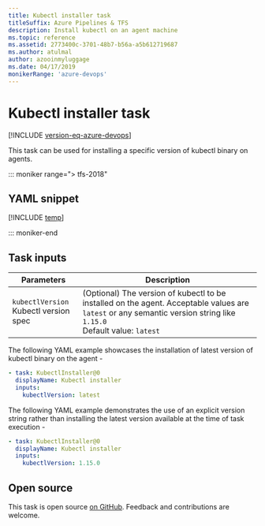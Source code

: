 ```yaml
---
title: Kubectl installer task
titleSuffix: Azure Pipelines & TFS
description: Install kubectl on an agent machine
ms.topic: reference
ms.assetid: 2773400c-3701-48b7-b56a-a5b612719687
ms.author: atulmal
author: azooinmyluggage
ms.date: 04/17/2019
monikerRange: 'azure-devops'
---
```


# Kubectl installer task

[!INCLUDE [version-eq-azure-devops](../../../includes/version-eq-azure-devops.md)]

This task can be used for installing a specific version of kubectl binary on agents.

::: moniker range="> tfs-2018"

## YAML snippet

[!INCLUDE [temp](../includes/yaml/KubectlInstallerV0.md)]

::: moniker-end

## Task inputs

<table>
  <thead>
    <tr>
      <th>Parameters</th>
      <th>Description</th>
    </tr>
  </thead>
  <tr>
    <td><code>kubectlVersion</code><br/>Kubectl version spec</td>
    <td>(Optional) The version of kubectl to be installed on the agent. Acceptable values are <code>latest</code> or any semantic version string like <code>1.15.0</code><br/>Default value: <code>latest</code></td>
  </tr>
</table>

The following YAML example showcases the installation of latest version of kubectl binary on the agent - 

```YAML
- task: KubectlInstaller@0
  displayName: Kubectl installer
  inputs: 
    kubectlVersion: latest
```

The following YAML example demonstrates the use of an explicit version string rather than installing the latest version available at the time of task execution - 

```YAML
- task: KubectlInstaller@0
  displayName: Kubectl installer
  inputs: 
    kubectlVersion: 1.15.0
```

## Open source

This task is open source [on GitHub](https://github.com/Microsoft/azure-pipelines-tasks/tree/master/Tasks/KubectlInstallerV0). Feedback and contributions are welcome.